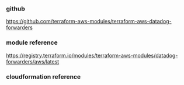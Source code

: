### github
https://github.com/terraform-aws-modules/terraform-aws-datadog-forwarders

### module reference
https://registry.terraform.io/modules/terraform-aws-modules/datadog-forwarders/aws/latest

### cloudformation reference

